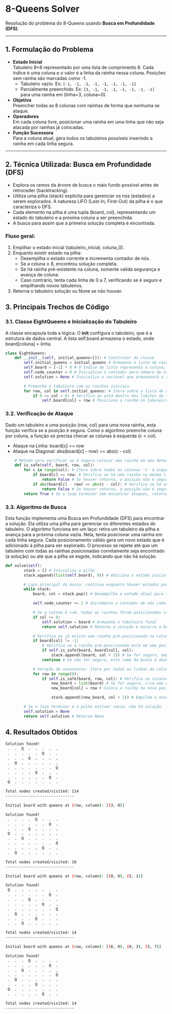 # 8-Queens Solver

Resolução do problema do 8-Queens usando **Busca em Profundidade (DFS)**.

---

## 1. Formulação do Problema

- **Estado Inicial**  
  Tabuleiro 8×8 representado por uma lista de comprimento 8. Cada índice é uma coluna e o valor é a linha da rainha nessa coluna. Posições sem rainha são marcadas como -1.
  - Tabuleiro vazio. Ex: `[-1, -1, -1, -1, -1, -1, -1, -1]`
  - Parcialmente preenchido. Ex: `[3, -1, -1, -1, -1, -1, -1, -1] ` para uma rainha em (linha=3, coluna=0).
- **Objetivo**  
  Preencher todas as 8 colunas com rainhas de forma que nenhuma se ataque.
- **Operadores**  
  Em cada coluna livre, posicionar uma rainha em uma linha que não seja atacada por rainhas já colocadas.
- **Função Sucessora**  
  Para a coluna atual, gera todos os tabuleiros possíveis inserindo a rainha em cada linha segura.

---

## 2. Técnica Utilizada: Busca em Profundidade (DFS)

- Explora os ramos da árvore de busca o mais fundo possível antes de retroceder (backtracking).
- Utiliza uma pilha (stack) explícita para gerenciar os nós (estados) a serem explorados. A natureza LIFO (Last-In, First-Out) da pilha é o que caracteriza o DFS.
- Cada elemento na pilha é uma tupla (board, col), representando um estado do tabuleiro e a próxima coluna a ser preenchida.
- A busca para assim que a primeira solução completa é encontrada.

### Fluxo geral:

1. Empilhar o estado inicial (tabuleiro_inicial, coluna_0).
2. Enquanto existir estado na pilha:
   - Desempilha o estado corrente e incrementa contador de nós.
   - Se a coluna ≥ 8, encontrou solução completa.
   - Se há rainha pré-existente na coluna, somente valida segurança e avança de coluna.
   - Caso contrário, tenta cada linha de 0 a 7, verificando se é seguro e empilhando novos tabuleiros.
3. Retorna o tabuleiro solução ou None se não houver.

## 3. Principais Trechos de Código

### 3.1. Classe EightQueens e Inicialização do Tabuleiro

A classe encapsula toda a lógica. O **init** configura o tabuleiro, que é a estrutura de dados central. A lista self.board armazena o estado, onde board[coluna] = linha.

```python
class EightQueens:
    def __init__(self, initial_queens=[]): # Construtor da classe
        self.initial_queens = initial_queens # Armazena a lista de rainhas iniciais fornecida, se houver
        self.board = [-1] * 8 # O índice da lista representa a coluna, o valor representa a linha
        self.node_counter = 0 # Inicializa o contador para número de nós criados/visitados
        self.solution = None # Inicializa a variável que armazenará a solução encontrada

        # Preenche o tabuleiro com as rainhas iniciais.
        for row, col in self.initial_queens: # Itera sobre a lista de rainha iniciais
            if 0 <= col < 8: # Verifica se está dentro dos limites do tabuleiro
                self.board[col] = row # Posiciona a rainha no tabuleiro, atribuindo a linha 'row' à coluna 'col'
```

### 3.2. Verificação de Ataque

Dado um tabuleiro e uma posição (row, col) para uma nova rainha, esta função verifica se a posição é segura. Como o algoritmo preenche coluna por coluna, a função só precisa checar as colunas à esquerda (c < col).

- Ataque na Linha: board[c] == row
- Ataque na Diagonal: abs(board[c] - row) == abs(c - col)

```python
    # Método para verificar se é seguro colocar uma rainha em uma determinada posição
    def is_safe(self, board, row, col):
        for c in range(col): # Itera sobre todas as colunas 'c' á esquerda da coluna 'col'
            if board[c] == row: # Verifica se há uma rainha na mesma linha
                return False # Se houver retorna, a posição não é segura, então retorna False
            if abs(board[c] - row) == abs(c - col): # Verifica se há uma rainha na mesma diagonal
                return False # Se houver retorna, a posição não é segura, então retorna False
        return True # Se o loop terminar sem encontrar ataques, retorna True
```

### 3.3. Algoritmo de Busca

Esta função implementa uma Busca em Profundidade (DFS) para encontrar a solução. Ela utiliza uma pilha para gerenciar os diferentes estados do tabuleiro.
O algoritmo funciona em um laço: retira um tabuleiro da pilha e avança para a próxima coluna vazia. Nela, tenta posicionar uma rainha em cada linha segura. Cada posicionamento válido gera um novo estado que é adicionado à pilha para ser explorado.
O processo se repete até que um tabuleiro com todas as rainhas posicionadas corretamente seja encontrado (a solução) ou até que a pilha se esgote, indicando que não há solução.

```python
def solve(self):
        stack = [] # Inicializa a pilha
        stack.append((list(self.board), 0)) # Adiciona o estado inicial à pilha para dar início à busca.

        # Laço principal da busca: continua enquanto houver estados para explorar na pilha.
        while stack:
            board, col = stack.pop() # Desempilha o estado atual para ser explorado.

            self.node_counter += 1 # Incrementa o contador de nós cada vez que um estado é processado

            # Se a coluna é >=8, todas as rainhas foram posicionadas com sucesso.
            if col >= 8:
                self.solution = board # Armazena o tabuleiro final
                return self.solution # Retorna a solução e encerra a busca.

            # Verifica se já existe uma rainha pré-posicionada na coluna atual (valor não é -1).
            if board[col] != -1:
                # Verifica se a rainha pré-posicionada está em uma posição segura em relação às anteriores
                if self.is_safe(board, board[col], col):
                    stack.append((board, col + 1)) # Se for seguro, empilha o estado atual, mas avançando para a próxima coluna
                continue # Se não for seguro, este ramo da busca é abandonado (não faz nada).

            # Geração de sucessores: Itera por todas as linhas da coluna atual (0 a 7)
            for row in range(8):
                if self.is_safe(board, row, col): # Verifica se colocar uma rainha na posição (row, col) é uma jogada segura
                    new_board = list(board) # Se for seguro, cria uma cópia do tabuleiro atual
                    new_board[col] = row # Coloca a rainha na nova posição (row, col)

                    stack.append((new_board, col + 1)) # Empilha o novo estado (novo tabuleiro e a próxima coluna a ser preenchida).

        # Se o laço terminar e a pilha estiver vazia, não há solução.
        self.solution = None
        return self.solution # Retorna None
```

## 4. Resultados Obtidos

```bash
Solution found!
 .  .  Q  .  .  .  .  .
 .  .  .  .  .  Q  .  .
 .  .  .  Q  .  .  .  .
 .  Q  .  .  .  .  .  .
 .  .  .  .  .  .  .  Q
 .  .  .  .  Q  .  .  .
 .  .  .  .  .  .  Q  .
 Q  .  .  .  .  .  .  .

Total nodes created/visited: 114
------------------------------

Initial board with queens at (row, column): [(3, 0)]

Solution found!
 .  .  .  .  Q  .  .  .
 .  .  .  .  .  .  Q  .
 .  .  .  Q  .  .  .  .
 Q  .  .  .  .  .  .  .
 .  .  Q  .  .  .  .  .
 .  .  .  .  .  .  .  Q
 .  .  .  .  .  Q  .  .
 .  Q  .  .  .  .  .  .

Total nodes created/visited: 10
------------------------------

Initial board with queens at (row, column): [(0, 0), (5, 1)]

Solution found!
 Q  .  .  .  .  .  .  .
 .  .  .  .  .  .  Q  .
 .  .  .  Q  .  .  .  .
 .  .  .  .  .  Q  .  .
 .  .  .  .  .  .  .  Q
 .  Q  .  .  .  .  .  .
 .  .  .  .  Q  .  .  .
 .  .  Q  .  .  .  .  .

Total nodes created/visited: 14
------------------------------

Initial board with queens at (row, column): [(6, 0), (0, 3), (3, 7)]

Solution found!
 .  .  .  Q  .  .  .  .
 .  .  .  .  .  .  Q  .
 .  .  Q  .  .  .  .  .
 .  .  .  .  .  .  .  Q
 .  Q  .  .  .  .  .  .
 .  .  .  .  Q  .  .  .
 Q  .  .  .  .  .  .  .
 .  .  .  .  .  Q  .  .

Total nodes created/visited: 14
------------------------------
```
